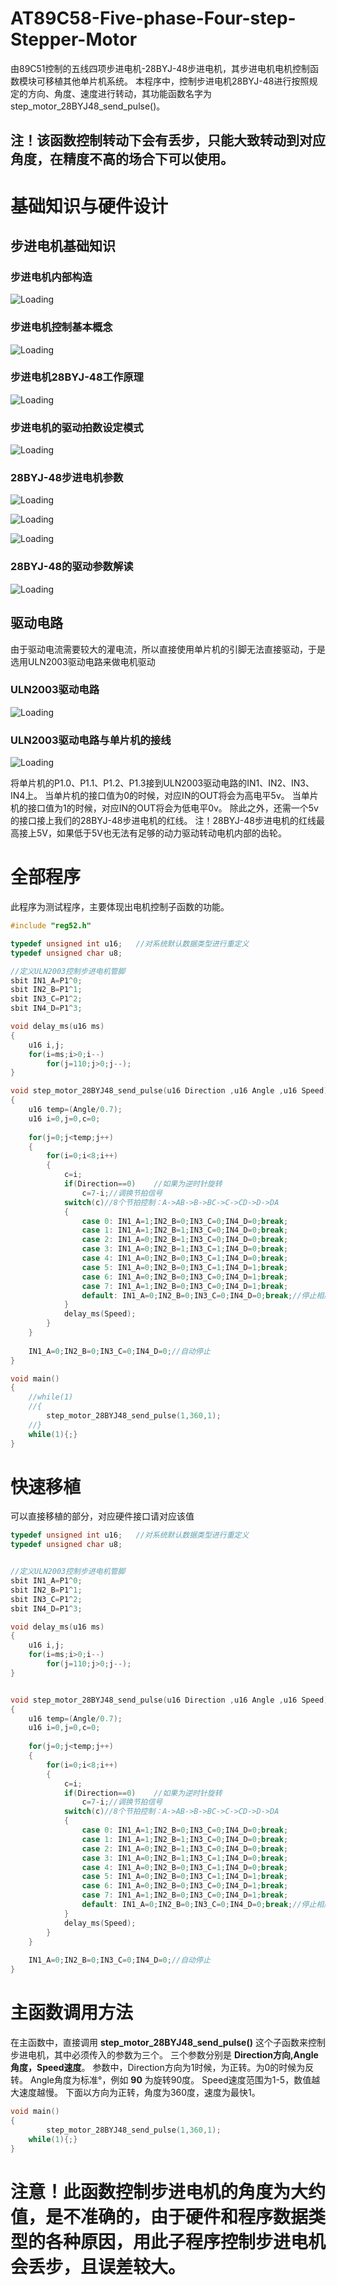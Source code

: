 # AT89C58-Five-phase-Four-step-Stepper-Motor
由89C51控制的五线四项步进电机-28BYJ-48步进电机，其步进电机电机控制函数模块可移植其他单片机系统。
本程序中，控制步进电机28BYJ-48进行按照规定的方向、角度、速度进行转动，其功能函数名字为step_motor_28BYJ48_send_pulse()。

## 注！该函数控制转动下会有丢步，只能大致转动到对应角度，在精度不高的场合下可以使用。

# 基础知识与硬件设计

## 步进电机基础知识
### 步进电机内部构造
![Loading](C51_五线四项步进电机/image/1-步进电机内部构造.png "步进电机内部构造")

### 步进电机控制基本概念
![Loading](C51_五线四项步进电机/image/2-步进电机控制基本概念.png "步进电机控制基本概念")

### 步进电机28BYJ-48工作原理
![Loading](C51_五线四项步进电机/image/4-步进电机28BYJ-48工作原理.gif "步进电机28BYJ-48工作原理")

### 步进电机的驱动拍数设定模式
![Loading](C51_五线四项步进电机/image/5-步进电机的驱动拍数设定模式.png "步进电机的驱动拍数设定模式")

### 28BYJ-48步进电机参数
![Loading](C51_五线四项步进电机/image/28BYJ-48步进电机简介-1.png "28BYJ-48步进电机参数")

![Loading](C51_五线四项步进电机/image/28BYJ-48步进电机简介-2.png "28BYJ-48步进电机参数")

![Loading](C51_五线四项步进电机/image/28BYJ-48步进电机简介-3.png "28BYJ-48步进电机参数")

### 28BYJ-48的驱动参数解读
![Loading](C51_五线四项步进电机/image/3-步进电机的驱动参数解读.png "步进电机的驱动参数解读")


## 驱动电路
由于驱动电流需要较大的灌电流，所以直接使用单片机的引脚无法直接驱动，于是选用ULN2003驱动电路来做电机驱动

### ULN2003驱动电路
![Loading](C51_五线四项步进电机/image/6-ULN2003驱动电路.png "ULN2003驱动电路")

### ULN2003驱动电路与单片机的接线
![Loading](C51_五线四项步进电机/image/6-ULN2003驱动电路-2.png "ULN2003驱动电路接线")

将单片机的P1.0、P1.1、P1.2、P1.3接到ULN2003驱动电路的IN1、IN2、IN3、IN4上。
当单片机的接口值为0的时候，对应IN的OUT将会为高电平5v。
当单片机的接口值为1的时候，对应IN的OUT将会为低电平0v。
除此之外，还需一个5v的接口接上我们的28BYJ-48步进电机的红线。
注！28BYJ-48步进电机的红线最高接上5V，如果低于5V也无法有足够的动力驱动转动电机内部的齿轮。

# 全部程序
此程序为测试程序，主要体现出电机控制子函数的功能。

```c
#include "reg52.h"

typedef unsigned int u16;	//对系统默认数据类型进行重定义
typedef unsigned char u8;

//定义ULN2003控制步进电机管脚
sbit IN1_A=P1^0;
sbit IN2_B=P1^1;
sbit IN3_C=P1^2;
sbit IN4_D=P1^3;

void delay_ms(u16 ms)
{
	u16 i,j;
	for(i=ms;i>0;i--)
		for(j=110;j>0;j--);
}

void step_motor_28BYJ48_send_pulse(u16 Direction ,u16 Angle ,u16 Speed)//Direction方向,Angle角度，Speed速度，
{
	u16 temp=(Angle/0.7);
	u16 i=0,j=0,c=0;
	
	for(j=0;j<temp;j++)
	{
		for(i=0;i<8;i++)
		{
			c=i;
			if(Direction==0)	//如果为逆时针旋转
				c=7-i;//调换节拍信号
			switch(c)//8个节拍控制：A->AB->B->BC->C->CD->D->DA
			{
				case 0: IN1_A=1;IN2_B=0;IN3_C=0;IN4_D=0;break;
				case 1: IN1_A=1;IN2_B=1;IN3_C=0;IN4_D=0;break;
				case 2: IN1_A=0;IN2_B=1;IN3_C=0;IN4_D=0;break;
				case 3: IN1_A=0;IN2_B=1;IN3_C=1;IN4_D=0;break;
				case 4: IN1_A=0;IN2_B=0;IN3_C=1;IN4_D=0;break;
				case 5: IN1_A=0;IN2_B=0;IN3_C=1;IN4_D=1;break;
				case 6: IN1_A=0;IN2_B=0;IN3_C=0;IN4_D=1;break;
				case 7: IN1_A=1;IN2_B=0;IN3_C=0;IN4_D=1;break;
				default: IN1_A=0;IN2_B=0;IN3_C=0;IN4_D=0;break;//停止相序	
			}
			delay_ms(Speed);
		}
	}
	
	IN1_A=0;IN2_B=0;IN3_C=0;IN4_D=0;//自动停止
}

void main()
{	
	//while(1)
	//{
		step_motor_28BYJ48_send_pulse(1,360,1);
	//}		
	while(1){;}
}
```

# 快速移植
可以直接移植的部分，对应硬件接口请对应该值
```c
typedef unsigned int u16;	//对系统默认数据类型进行重定义
typedef unsigned char u8;


//定义ULN2003控制步进电机管脚
sbit IN1_A=P1^0;
sbit IN2_B=P1^1;
sbit IN3_C=P1^2;
sbit IN4_D=P1^3;

void delay_ms(u16 ms)
{
	u16 i,j;
	for(i=ms;i>0;i--)
		for(j=110;j>0;j--);
}


void step_motor_28BYJ48_send_pulse(u16 Direction ,u16 Angle ,u16 Speed)//Direction方向,Angle角度，Speed速度，
{
	u16 temp=(Angle/0.7);
	u16 i=0,j=0,c=0;
	
	for(j=0;j<temp;j++)
	{
		for(i=0;i<8;i++)
		{
			c=i;
			if(Direction==0)	//如果为逆时针旋转
				c=7-i;//调换节拍信号
			switch(c)//8个节拍控制：A->AB->B->BC->C->CD->D->DA
			{
				case 0: IN1_A=1;IN2_B=0;IN3_C=0;IN4_D=0;break;
				case 1: IN1_A=1;IN2_B=1;IN3_C=0;IN4_D=0;break;
				case 2: IN1_A=0;IN2_B=1;IN3_C=0;IN4_D=0;break;
				case 3: IN1_A=0;IN2_B=1;IN3_C=1;IN4_D=0;break;
				case 4: IN1_A=0;IN2_B=0;IN3_C=1;IN4_D=0;break;
				case 5: IN1_A=0;IN2_B=0;IN3_C=1;IN4_D=1;break;
				case 6: IN1_A=0;IN2_B=0;IN3_C=0;IN4_D=1;break;
				case 7: IN1_A=1;IN2_B=0;IN3_C=0;IN4_D=1;break;
				default: IN1_A=0;IN2_B=0;IN3_C=0;IN4_D=0;break;//停止相序	
			}
			delay_ms(Speed);
		}
	}
	
	IN1_A=0;IN2_B=0;IN3_C=0;IN4_D=0;//自动停止
}
```

 # 主函数调用方法
在主函数中，直接调用 **step_motor_28BYJ48_send_pulse()** 这个子函数来控制步进电机，其中必须传入的参数为三个。
三个参数分别是 **Direction方向,Angle角度，Speed速度**。
参数中，Direction方向为1时候，为正转。为0的时候为反转。
Angle角度为标准°，例如 **90** 为旋转90度。
Speed速度范围为1-5，数值越大速度越慢。
下面以方向为正转，角度为360度，速度为最快1。
```c
void main()
{	
		step_motor_28BYJ48_send_pulse(1,360,1);	
	while(1){;}
}
```

# 注意！此函数控制步进电机的角度为大约值，是不准确的，由于硬件和程序数据类型的各种原因，用此子程序控制步进电机会丢步，且误差较大。
